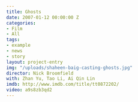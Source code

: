 ```yaml
---
title: Ghosts
date: 2007-01-12 00:00:00 Z
categories:
- Film
- All
tags:
- example
- news
- story
layout: project-entry
img: "/uploads/shaheen-baig-casting-ghosts.jpg"
director: Nick Broomfield
with: Zhan Yu, Tao Li, Ai Qin Lin
imdb: http://www.imdb.com/title/tt0872202/
video: a9s8zb3qd2
---
```


